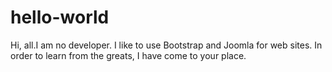 # hello-world
Hi, all.I am no developer. I like to use Bootstrap and Joomla for web sites.
In order to learn from the greats, I have come to your place.
